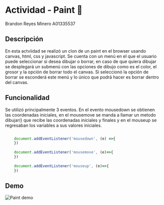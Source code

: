 # Actividad - Paint 🎨
Brandon Reyes Minero
A01335537

## Descripción
En esta actviidad se realizó un clon de un paint en el browser usando canvas, html, css y javascript. 
Se cuenta con un menú en el que el usuario puede seleccionar si desea dibujar o borrar, en caso de que quiera dibujar se desplegará un submenú con las opciones de dibujo como es el color, el grosor y la opción de borrar todo el canvas. Si seleccionó la opción de borrar se esconderá este menú y lo único que podrá hacer es borrar dentro del canvas.

## Funcionalidad

Se utilizó principalmente 3 eventos. En el evento mousedown se obtienen las coordenadas iniciales, en el mousemove se manda a llamar un metodo dibujar() que recibe las coordenadas iniciales y finales y en el mouseup se regresaban los variables a sus valores iniciales.

```javascript

    document.addEventListener('mousedown', (e) =>{
    })
    
    document.addEventListener('mousemove', (e)=>{
    })
    
    document.addEventListener('mouseup', (e)=>{
    })  
```

## Demo

![Paint demo](https://media.giphy.com/media/KGplrUqSUSNoJ26ZlB/giphy.gif)